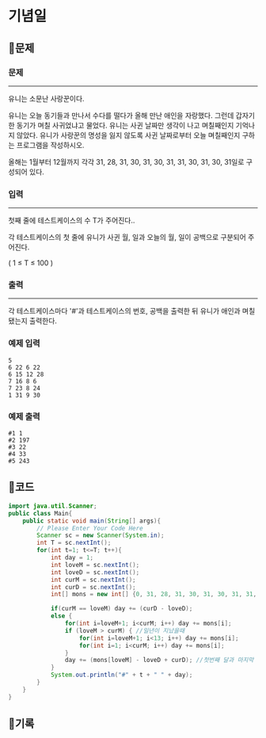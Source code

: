 # ****기념일****

## 📍문제

### **문제**

---

유니는 소문난 사랑꾼이다.

유니는 오늘 동기들과 만나서 수다를 떨다가 올해 만난 애인을 자랑했다. 그런데 갑자기 한 동기가 며칠 사귀었냐고 물었다. 유니는 사귄 날짜만 생각이 나고 며칠째인지 기억나지 않았다. 유니가 사랑꾼의 명성을 잃지 않도록 사귄 날짜로부터 오늘 며칠째인지 구하는 프로그램을 작성하시오.

올해는 1월부터 12월까지 각각 31, 28, 31, 30, 31, 30, 31, 31, 30, 31, 30, 31일로 구성되어 있다.

### **입력**

---

첫째 줄에 테스트케이스의 수 T가 주어진다..

각 테스트케이스의 첫 줄에 유니가 사귄 월, 일과 오늘의 월, 일이 공백으로 구분되어 주어진다.

( 1 ≤ T ≤ 100 )

### **출력**

---

각 테스트케이스마다 '#'과 테스트케이스의 번호, 공백을 출력한 뒤 유니가 애인과 며칠 됐는지 출력한다.

### **예제 입력**

```
5
6 22 6 22
6 15 12 28
7 16 8 6
7 23 8 24
1 31 9 30

```

### **예제 출력**

```
#1 1
#2 197
#3 22
#4 33
#5 243
```

## 📍코드

```java
import java.util.Scanner;
public class Main{
    public static void main(String[] args){
        // Please Enter Your Code Here
        Scanner sc = new Scanner(System.in);
        int T = sc.nextInt();
        for(int t=1; t<=T; t++){
            int day = 1;
            int loveM = sc.nextInt();
            int loveD = sc.nextInt();
            int curM = sc.nextInt();
            int curD = sc.nextInt();
            int[] mons = new int[] {0, 31, 28, 31, 30, 31, 30, 31, 31, 30, 31, 30, 31} ;

            if(curM == loveM) day += (curD - loveD);
            else {
                for(int i=loveM+1; i<curM; i++) day += mons[i];
                if (loveM > curM) { //일년이 지났을때
                    for(int i=loveM+1; i<13; i++) day += mons[i];
                    for(int i=1; i<curM; i++) day += mons[i];
                }
                day += (mons[loveM] - loveD + curD); //첫번째 달과 마지막 달 저장
            }
            System.out.println("#" + t + " " + day);
        }
    }
}
```

## 📍기록
